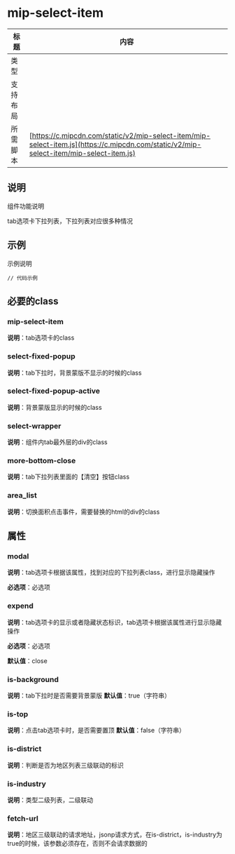 # mip-select-item

标题|内容
----|----
类型|
支持布局|
所需脚本| [https://c.mipcdn.com/static/v2/mip-select-item/mip-select-item.js](https://c.mipcdn.com/static/v2/mip-select-item/mip-select-item.js)

## 说明

组件功能说明

tab选项卡下拉列表，下拉列表对应很多种情况

## 示例

示例说明

```
// 代码示例
```

## 必要的class

### mip-select-item

**说明**：tab选项卡的class

### select-fixed-popup
**说明**：tab下拉时，背景蒙版不显示的时候的class
### select-fixed-popup-active
**说明**：背景蒙版显示的时候的class

### select-wrapper
**说明**：组件内tab最外层的div的class

### more-bottom-close
**说明**：tab下拉列表里面的【清空】按钮class

### area_list
**说明**：切换面积点击事件，需要替换的html的div的class

## 属性

### modal

**说明**：tab选项卡根据该属性，找到对应的下拉列表class，进行显示隐藏操作

**必选项**：必选项

### expend

**说明**：tab选项卡的显示或者隐藏状态标识，tab选项卡根据该属性进行显示隐藏操作

**必选项**：必选项

**默认值**：close

### is-background
**说明**：tab下拉时是否需要背景蒙版
**默认值**：true（字符串）

### is-top
**说明**：点击tab选项卡时，是否需要置顶
**默认值**：false（字符串）

### is-district

**说明**：判断是否为地区列表三级联动的标识

### is-industry

**说明**：类型二级列表，二级联动

### fetch-url

**说明**：地区三级联动的请求地址，jsonp请求方式，在is-district，is-industry为true的时候，该参数必须存在，否则不会请求数据的
